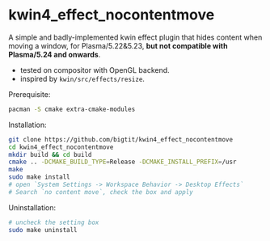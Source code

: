 # kwin4_effect_nocontentmove
A simple and badly-implemented kwin effect plugin that hides content when moving a window, for Plasma/5.22&5.23, **but not compatible with Plasma/5.24 and onwards**.

- tested on compositor with OpenGL backend.
- inspired by `kwin/src/effects/resize`.

Prerequisite:
```bash
pacman -S cmake extra-cmake-modules
```

Installation:
```bash
git clone https://github.com/bigtit/kwin4_effect_nocontentmove
cd kwin4_effect_nocontentmove
mkdir build && cd build
cmake .. -DCMAKE_BUILD_TYPE=Release -DCMAKE_INSTALL_PREFIX=/usr
make
sudo make install
# open `System Settings -> Workspace Behavior -> Desktop Effects`
# Search `no content move`, check the box and apply
```
Uninstallation:
```bash
# uncheck the setting box
sudo make uninstall
```
